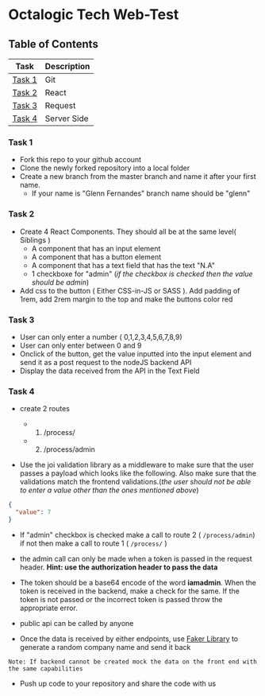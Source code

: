 # Octalogic Tech Web-Test
## Table of Contents

| Task | Description |
| ----------- | ----------- |
| [ Task 1 ](#task-1) | Git |
| [ Task 2 ](#task-2) | React |
| [ Task 3 ](#task-3) | Request |
| [ Task 4 ](#task-4) | Server Side |

### Task 1

- Fork this repo to your github account
- Clone the newly forked repository into a local folder
- Create a new branch from the master branch and name it after your first name.
  - If your name is "Glenn Fernandes" branch name should be "glenn"

### Task 2

- Create 4 React Components. They should all be at the same level( Siblings )
  - A component that has an input element
  - A component that has a button element
  - A component that has a text field that has the text "N.A"
  - 1 checkboxe for "admin" (_if the checkbox is checked then the value should be admin_)
- Add css to the button ( Either CSS-in-JS or SASS ). Add padding of 1rem, add 2rem margin to the top and make the buttons color red

### Task 3

- User can only enter a number ( 0,1,2,3,4,5,6,7,8,9)
- User can only enter between 0 and 9
- Onclick of the button, get the value inputted into the input element and send it as a post request to the nodeJS backend API
- Display the data received from the API in the Text Field


### Task 4

- create 2 routes
  - 1. /process/
  - 2. /process/admin

- Use the joi validation library as a middleware to make sure that the user passes a payload which looks like the following. Also make sure that the validations match the frontend validations.(_the user should not be able to enter a value other than the ones mentioned above_)

```json
{ 
  "value": 7
}
```
- If "admin" checkbox is checked make a call to route 2 ( ``` /process/admin ```) if not then make a call to route 1 ( ``` /process/ ``` )
- the admin call can only be made when a token is passed in the request header. **Hint: use the authorization header to pass the data**
- The token should be a base64 encode of the word **iamadmin**. When the token is received in the backend, make a check for the same. If the token is not passed or the incorrect token is passed throw the appropriate error.

- public api can be called by anyone

- Once the data is received by either endpoints, use [Faker Library](https://github.com/Marak/Faker.js) to generate a random company name and send it back

``` 
Note: If backend cannot be created mock the data on the front end with the same capabilities 
```

- Push up code to your repository and share the code with us